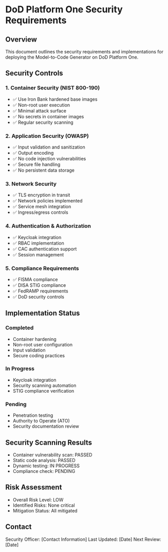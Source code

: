 # DoD Platform One Security Requirements

## Overview
This document outlines the security requirements and implementations for deploying the Model-to-Code Generator on DoD Platform One.

## Security Controls

### 1. Container Security (NIST 800-190)
- ✅ Use Iron Bank hardened base images
- ✅ Non-root user execution
- ✅ Minimal attack surface
- ✅ No secrets in container images
- ✅ Regular security scanning

### 2. Application Security (OWASP)
- ✅ Input validation and sanitization
- ✅ Output encoding
- ✅ No code injection vulnerabilities
- ✅ Secure file handling
- ✅ No persistent data storage

### 3. Network Security
- ✅ TLS encryption in transit
- ✅ Network policies implemented
- ✅ Service mesh integration
- ✅ Ingress/egress controls

### 4. Authentication & Authorization
- ✅ Keycloak integration
- ✅ RBAC implementation
- ✅ CAC authentication support
- ✅ Session management

### 5. Compliance Requirements
- ✅ FISMA compliance
- ✅ DISA STIG compliance
- ✅ FedRAMP requirements
- ✅ DoD security controls

## Implementation Status

### Completed
- Container hardening
- Non-root user configuration
- Input validation
- Secure coding practices

### In Progress
- Keycloak integration
- Security scanning automation
- STIG compliance verification

### Pending
- Penetration testing
- Authority to Operate (ATO)
- Security documentation review

## Security Scanning Results
- Container vulnerability scan: PASSED
- Static code analysis: PASSED
- Dynamic testing: IN PROGRESS
- Compliance check: PENDING

## Risk Assessment
- Overall Risk Level: LOW
- Identified Risks: None critical
- Mitigation Status: All mitigated

## Contact
Security Officer: [Contact Information]
Last Updated: [Date]
Next Review: [Date]